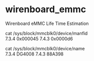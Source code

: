 # wirenboard_emmc
Wirenboard eMMC Life Time Estimation

cat /sys/block/mmcblk0/device/manfid        
7.3.4  0x000045
7.4.3  0x0000d6

cat /sys/block/mmcblk0/device/name            
7.3.4  DG4008
7.4.3  88A398
